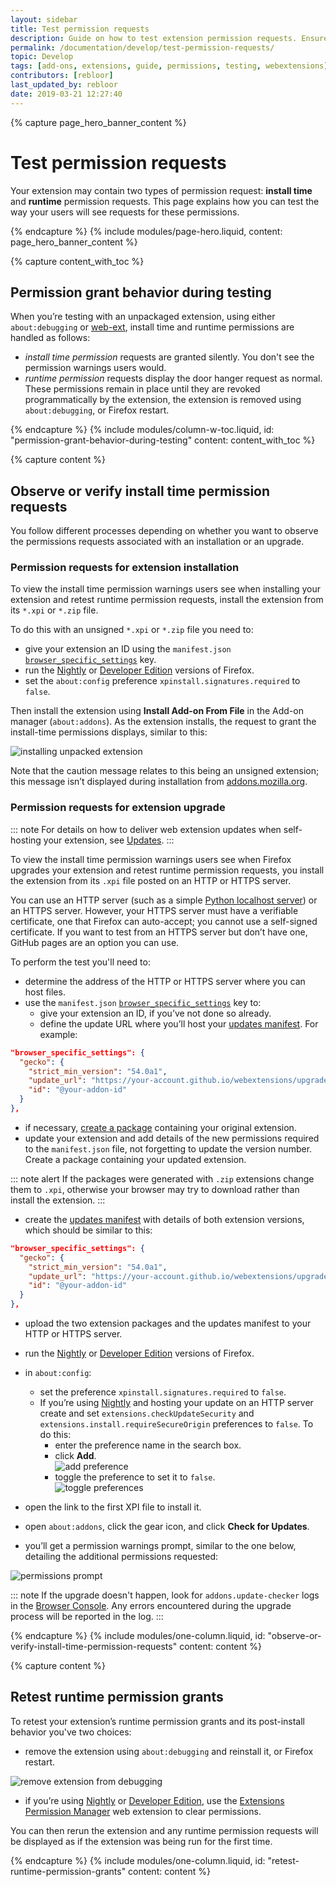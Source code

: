 ```yaml
---
layout: sidebar
title: Test permission requests
description: Guide on how to test extension permission requests. Ensure your add-on prompts users correctly for access to browser features.
permalink: /documentation/develop/test-permission-requests/
topic: Develop
tags: [add-ons, extensions, guide, permissions, testing, webextensions]
contributors: [rebloor]
last_updated_by: rebloor
date: 2019-03-21 12:27:40
---
```


<!-- Page Hero Banner -->

{% capture page_hero_banner_content %}

# Test permission requests

Your extension may contain two types of permission request: **install time** and **runtime** permission requests. This page explains how you can test the way your users will see requests for these permissions.

{% endcapture %}
{% include modules/page-hero.liquid,
    content: page_hero_banner_content
%}

<!-- Content with Table of Contents Module -->

{% capture content_with_toc %}

## Permission grant behavior during testing

When you’re testing with an unpackaged extension, using either `about:debugging` or [web-ext](/documentation/develop/web-ext-command-reference), install time and runtime permissions are handled as follows:

- <dfn>install time permission</dfn> requests are granted silently. You don't see the permission warnings users would.
- <dfn>runtime permission</dfn> requests display the door hanger request as normal. These permissions remain in place until they are revoked programmatically by the extension, the extension is removed using `about:debugging`, or Firefox restart.

{% endcapture %}
{% include modules/column-w-toc.liquid,
  id: "permission-grant-behavior-during-testing"
  content: content_with_toc
%}

<!-- END: Content with Table of Contents -->

<!-- Single Column Body Module -->

{% capture content %}

## Observe or verify install time permission requests

You follow different processes depending on whether you want to observe the permissions requests associated with an installation or an upgrade.

### Permission requests for extension installation

To view the install time permission warnings users see when installing your extension and retest runtime permission requests, install the extension from its `*.xpi` or `*.zip` file.

To do this with an unsigned `*.xpi` or `*.zip` file you need to:

- give your extension an ID using the `manifest.json` [`browser_specific_settings`](https://developer.mozilla.org/docs/Mozilla/Add-ons/WebExtensions/manifest.json/browser_specific_settings) key.
- run the [Nightly](https://nightly.mozilla.org/) or [Developer Edition](https://www.mozilla.org/firefox/developer/) versions of Firefox.
- set the `about:config` preference `xpinstall.signatures.required` to `false`.

Then install the extension using **Install Add-on From File** in the Add-on manager (`about:addons`). As the extension installs, the request to grant the install-time permissions displays, similar to this:

![installing unpacked extension](/assets/img/documentation/develop/installing_unpackaged_extension.png)

Note that the caution message relates to this being an unsigned extension; this message isn’t displayed during installation from [addons.mozilla.org](https://addons.mozilla.org).

### Permission requests for extension upgrade

::: note
For details on how to deliver web extension updates when self-hosting your extension, see [Updates](https://developer.mozilla.org/docs/Mozilla/Add-ons/Updates).
:::

To view the install time permission warnings users see when Firefox upgrades your extension and retest runtime permission requests, you install the extension from its `.xpi` file posted on an HTTP or HTTPS server.

You can use an HTTP server (such as a simple [Python localhost server](https://developer.mozilla.org/docs/Learn/Common_questions/set_up_a_local_testing_server)) or an HTTPS server. However, your HTTPS server must have a verifiable certificate, one that Firefox can auto-accept; you cannot use a self-signed certificate. If you want to test from an HTTPS server but don’t have one, GitHub pages are an option you can use.

To perform the test you'll need to:

- determine the address of the HTTP or HTTPS server where you can host files.
- use the `manifest.json` [`browser_specific_settings`](https://developer.mozilla.org/docs/Mozilla/Add-ons/WebExtensions/manifest.json/browser_specific_settings) key to:
  - give your extension an ID, if you’ve not done so already.
  - define the update URL where you’ll host your [updates manifest](https://developer.mozilla.org/docs/Mozilla/Add-ons/Updates). For example:

```json
"browser_specific_settings": {
  "gecko": {
    "strict_min_version": "54.0a1",
    "update_url": "https://your-account.github.io/webextensions/upgrade.json",
    "id": "@your-addon-id"
  }
},
```

- if necessary, [create a package](/documentation/publish/package-your-extension) containing your original extension.
- update your extension and add details of the new permissions required to the `manifest.json` file, not forgetting to update the version number. Create a package containing your updated extension.

::: note alert
If the packages were generated with `.zip` extensions change them to `.xpi`, otherwise your browser may try to download rather than install the extension.
:::

- create the [updates manifest](https://developer.mozilla.org/docs/Mozilla/Add-ons/Updates) with details of both extension versions, which should be similar to this:

```json
"browser_specific_settings": {
  "gecko": {
    "strict_min_version": "54.0a1",
    "update_url": "https://your-account.github.io/webextensions/upgrade.json",
    "id": "@your-addon-id"
  }
},
```

- upload the two extension packages and the updates manifest to your HTTP or HTTPS server.
- run the [Nightly](https://nightly.mozilla.org/) or [Developer Edition](https://www.mozilla.org/firefox/developer/) versions of Firefox.
- in `about:config`:

  - set the preference `xpinstall.signatures.required` to `false`.
  - If you’re using [Nightly](https://nightly.mozilla.org/) and hosting your update on an HTTP server create and set `extensions.checkUpdateSecurity` and `extensions.install.requireSecureOrigin` preferences to `false`. To do this:
    - enter the preference name in the search box.
    - click **Add**. <br/> ![add preference](/assets/img/documentation/develop/preference_create_2.png)
    - toggle the preference to set it to `false`. <br/> ![toggle preferences](/assets/img/documentation/develop/preference_toggle_2.png)

- open the link to the first XPI file to install it.
- open `about:addons`, click the gear icon, and click **Check for Updates**.
- you’ll get a permission warnings prompt, similar to the one below, detailing the additional permissions requested:

![permissions prompt](/assets/img/documentation/develop/upgrade_install_2.png)

::: note
If the upgrade doesn't happen, look for `addons.update-checker` logs in the [Browser Console](https://developer.mozilla.org/docs/Tools/Browser_Console). Any errors encountered during the upgrade process will be reported in the log.
:::

{% endcapture %}
{% include modules/one-column.liquid,
  id: "observe-or-verify-install-time-permission-requests"
  content: content
%}

<!-- END: Single Column Body Module -->

<!-- Single Column Body Module -->

{% capture content %}

## Retest runtime permission grants

To retest your extension’s runtime permission grants and its post-install behavior you've two choices:

- remove the extension using `about:debugging` and reinstall it, or Firefox restart.

![remove extension from debugging](/assets/img/documentation/develop/reload_to_retest.png)

- if you’re using [Nightly](https://nightly.mozilla.org/) or [Developer Edition](https://www.mozilla.org/firefox/developer/), use the [Extensions Permission Manager](https://github.com/rpl/dev-webext-permissions-manager) web extension to clear permissions.

You can then rerun the extension and any runtime permission requests will be displayed as if the extension was being run for the first time.

{% endcapture %}
{% include modules/one-column.liquid,
  id: "retest-runtime-permission-grants"
  content: content
%}

<!-- END: Single Column Body Module -->
